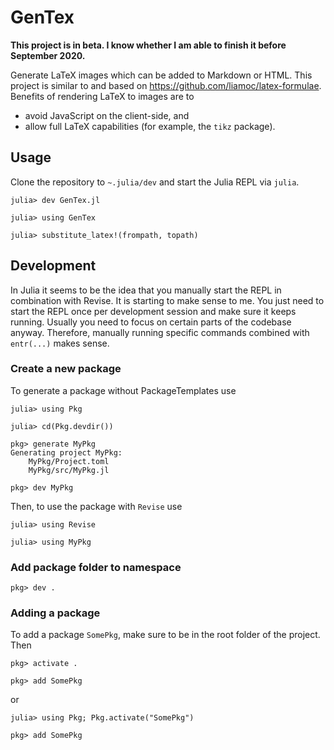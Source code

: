 # GenTex

**This project is in beta. I know whether I am able to finish it before September 2020.**

Generate LaTeX images which can be added to Markdown or HTML.
This project is similar to and based on <https://github.com/liamoc/latex-formulae>.
Benefits of rendering LaTeX to images are to

- avoid JavaScript on the client-side, and
- allow full LaTeX capabilities (for example, the `tikz` package).

## Usage
Clone the repository to `~.julia/dev` and start the Julia REPL via `julia`.

```
julia> dev GenTex.jl

julia> using GenTex

julia> substitute_latex!(frompath, topath)
```

## Development
In Julia it seems to be the idea that you manually start the REPL in combination with Revise.
It is starting to make sense to me.
You just need to start the REPL once per development session and make sure it keeps running.
Usually you need to focus on certain parts of the codebase anyway.
Therefore, manually running specific commands combined with `entr(...)` makes sense.

### Create a new package
To generate a package without PackageTemplates use
```
julia> using Pkg

julia> cd(Pkg.devdir())

pkg> generate MyPkg
Generating project MyPkg:
    MyPkg/Project.toml
    MyPkg/src/MyPkg.jl

pkg> dev MyPkg
```

Then, to use the package with `Revise` use
```
julia> using Revise

julia> using MyPkg
```

### Add package folder to namespace
```
pkg> dev .
```

### Adding a package
To add a package `SomePkg`, make sure to be in the root folder of the project.
Then
```
pkg> activate .

pkg> add SomePkg
```
or 
```
julia> using Pkg; Pkg.activate("SomePkg")

pkg> add SomePkg
```

